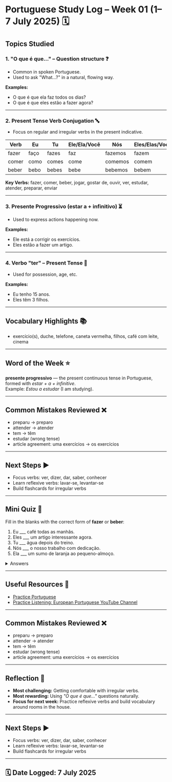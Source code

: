 # Portuguese Study Log – Week 01 (1–7 July 2025) 🗓️

## Topics Studied

### 1. **"O que é que…"** – Question structure ❓
- Common in spoken Portuguese.
- Used to ask "What…?" in a natural, flowing way.

**Examples:**
- O que é que ela faz todos os dias?
- O que é que eles estão a fazer agora?

---

### 2. **Present Tense Verb Conjugation** 🔤

- Focus on regular and irregular verbs in the present indicative.

| Verb      | Eu       | Tu        | Ele/Ela/Você | Nós        | Eles/Elas/Vocês |
|-----------|----------|-----------|--------------|------------|-----------------|
| fazer     | faço     | fazes     | faz          | fazemos    | fazem           |
| comer     | como     | comes     | come         | comemos    | comem           |
| beber     | bebo     | bebes     | bebe         | bebemos    | bebem           |

**Key Verbs:**
fazer, comer, beber, jogar, gostar de, ouvir, ver, estudar, atender, preparar, enviar

---

### 3. **Presente Progressivo (estar a + infinitivo)** ⏳
- Used to express actions happening now.

**Examples:**
- Ele está a corrigir os exercícios.
- Eles estão a fazer um artigo.

---

### 4. **Verbo "ter" – Present Tense** 🎂
- Used for possession, age, etc.

**Examples:**
- Eu tenho 15 anos.
- Eles têm 3 filhos.

---

## Vocabulary Highlights 📚
- exercício(s), duche, telefone, caneta vermelha, filhos, café com leite, cinema

---

## Word of the Week ⭐
**presente progressivo** — the present continuous tense in Portuguese, formed with *estar + a + infinitive*.  
Example: *Estou a estudar* (I am studying).

---

## Common Mistakes Reviewed ❌
- preparu → preparo  
- attender → atender  
- tem → têm  
- estudar (wrong tense)  
- article agreement: uma exercícios → os exercícios

---

## Next Steps ▶️
- Focus verbs: ver, dizer, dar, saber, conhecer  
- Learn reflexive verbs: lavar-se, levantar-se  
- Build flashcards for irregular verbs

---

## Mini Quiz 📝
Fill in the blanks with the correct form of **fazer** or **beber**:  

1. Eu ___ café todas as manhãs.  
2. Eles ___ um artigo interessante agora.  
3. Tu ___ água depois do treino.  
4. Nós ___ o nosso trabalho com dedicação.  
5. Ela ___ um sumo de laranja ao pequeno-almoço.  

<details>
<summary>Answers</summary>

1. faço  
2. fazem  
3. bebes  
4. fazemos  
5. bebe  

</details>


---

## Useful Resources 🔗
- [Practice Portuguese](https://www.practiceportuguese.com/)  
- [Practice Listening: European Portuguese YouTube Channel](https://www.youtube.com/@TalktheStreets)

---

## Common Mistakes Reviewed ❌
- preparu → preparo  
- attender → atender  
- tem → têm  
- estudar (wrong tense)  
- article agreement: uma exercícios → os exercícios

---

## Reflection 💭
- **Most challenging:** Getting comfortable with irregular verbs.  
- **Most rewarding:** Using *"O que é que..."* questions naturally.  
- **Focus for next week:** Practice reflexive verbs and build vocabulary around rooms in the house.

---

## Next Steps ▶️
- Focus verbs: ver, dizer, dar, saber, conhecer  
- Learn reflexive verbs: lavar-se, levantar-se  
- Build flashcards for irregular verbs

---

## 🗓️ Date Logged: 7 July 2025

